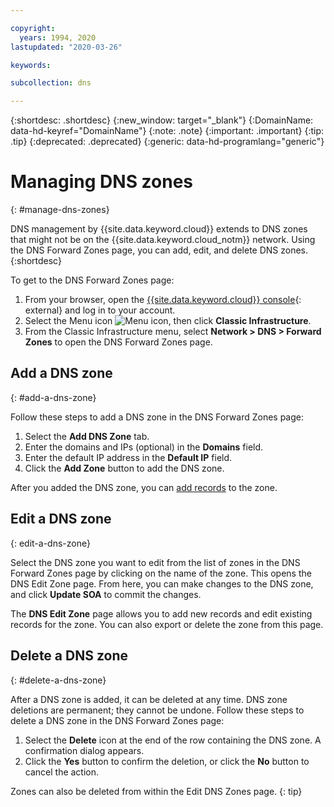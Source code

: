 ```yaml
---

copyright:
  years: 1994, 2020
lastupdated: "2020-03-26"

keywords: 

subcollection: dns

---
```



{:shortdesc: .shortdesc}
{:new_window: target="_blank"}
{:DomainName: data-hd-keyref="DomainName"}
{:note: .note}
{:important: .important}
{:tip: .tip}
{:deprecated: .deprecated}
{:generic: data-hd-programlang="generic"}

# Managing DNS zones
{: #manage-dns-zones}

DNS management by {{site.data.keyword.cloud}} extends to DNS zones that might not be on the {{site.data.keyword.cloud_notm}} network. Using the DNS Forward Zones page, you can add, edit, and delete DNS zones.
{:shortdesc}

To get to the DNS Forward Zones page:

1. From your browser, open the [{{site.data.keyword.cloud}} console](https://{DomainName}/){: external} and log in to your account.
1. Select the Menu icon ![Menu icon](../../icons/icon_hamburger.svg), then click **Classic Infrastructure**.
1. From the Classic Infrastructure menu, select **Network > DNS  > Forward Zones** to open the DNS Forward Zones page.

## Add a DNS zone
{: #add-a-dns-zone}

Follow these steps to add a DNS zone in the DNS Forward Zones page:

1. Select the **Add DNS Zone** tab.
1. Enter the domains and IPs (optional) in the **Domains** field.
1. Enter the default IP address in the **Default IP** field.
1. Click the **Add Zone** button to add the DNS zone.

After you added the DNS zone, you can [add records](/docs/dns?topic=dns-manage-dns-zone-records#add-a-dns-zone-record) to the zone.

## Edit a DNS zone
{: edit-a-dns-zone}

Select the DNS zone you want to edit from the list of zones in the DNS Forward Zones page by clicking on the name of the zone. This opens the DNS Edit Zone page. From here, you can make changes to the DNS zone, and click **Update SOA** to commit the changes.

The **DNS Edit Zone** page allows you to add new records and edit existing records for the zone. You can also export or delete the zone from this page.


## Delete a DNS zone
{: #delete-a-dns-zone}

After a DNS zone is added, it can be deleted at any time. DNS zone deletions are permanent; they cannot be undone. Follow these steps to delete a DNS zone in the DNS Forward Zones page:

1. Select the **Delete** icon at the end of the row containing the DNS zone. A confirmation dialog appears.
1. Click the **Yes** button to confirm the deletion, or click the **No** button to cancel the action.

Zones can also be deleted from within the Edit DNS Zones page.
{: tip}
